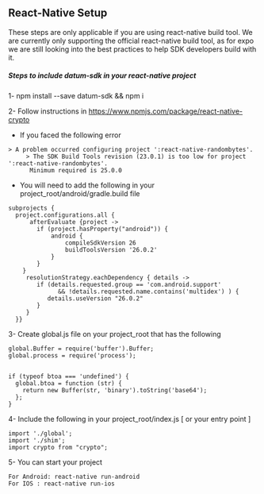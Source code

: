 ## React-Native Setup

These steps are only applicable if you are using react-native build tool.
We are currently only supporting the official react-native build tool, as for expo we are still looking into the best practices to help SDK developers build with it.

##### Steps to include datum-sdk in your react-native project
1- npm install --save datum-sdk && npm i

2- Follow instructions in https://www.npmjs.com/package/react-native-crypto

- If you faced the following error
```
> A problem occurred configuring project ':react-native-randombytes'.
     > The SDK Build Tools revision (23.0.1) is too low for project ':react-native-randombytes'.
      Minimum required is 25.0.0
```
- You will need to add the following in your project_root/android/gradle.build file
```
subprojects {
  project.configurations.all {
      afterEvaluate {project ->
        if (project.hasProperty("android")) {
            android {
                compileSdkVersion 26
                buildToolsVersion '26.0.2'
            }
        }
    }
     resolutionStrategy.eachDependency { details ->
        if (details.requested.group == 'com.android.support'
              && !details.requested.name.contains('multidex') ) {
           details.useVersion "26.0.2"
        }
     }
  }}
```

3- Create global.js file on your project_root that has the following
```
global.Buffer = require('buffer').Buffer;
global.process = require('process');


if (typeof btoa === 'undefined') {
  global.btoa = function (str) {
    return new Buffer(str, 'binary').toString('base64');
  };
}
```

4- Include the following in your project_root/index.js [ or your entry point ]
```
import './global';
import './shim';
import crypto from "crypto";
```

5- You can start your project
```
For Android: react-native run-android
For IOS : react-native run-ios
```

